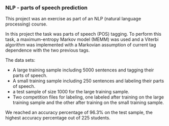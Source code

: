 ### NLP - parts of speech prediction 

This project was an exercise as part of an NLP (natural language processing) course.

In this project the task was parts of speech (POS) tagging.
To perform this task, a maximum-entropy Markov model (MEMM) was used and a Viterbi algorithm was implemented with a Markovian assumption of current tag dependence with the two previous tags.

The data sets:
- A large training sample including 5000 sentences and tagging their parts of speech.
- A small training sample including 250 sentences and labeling their parts of speech.
- a test sample of size 1000 for the large training sample.
- Two competition files for labeling, one labeled after training on the large training sample and the other after training on the small training sample.

We reached an accuracy percentage of 96.3% on the test sample, the highest accuracy percentage out of 225 students.

